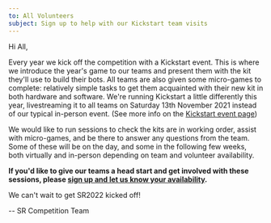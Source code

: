 ```yaml
---
to: All Volunteers
subject: Sign up to help with our Kickstart team visits
---
```


Hi All,

Every year we kick off the competition with a Kickstart event. This is where we introduce the year's game to our teams and present them with the kit they'll use to build their bots. All teams are also given some micro-games to complete: relatively simple tasks to get them acquainted with their new kit in both hardware and software.
We're running Kickstart a little differently this year, livestreaming it to all teams on Saturday 13th November 2021 instead of our typical in-person event. (See more info on the [Kickstart event page](https://studentrobotics.org/events/sr2022/kickstart/?utm_source=volunteer-email&utm_medium=email&utm_campaign=kickstart-recruitment))

We would like to run sessions to check the kits are in working order, assist with micro-games, and be there to answer any questions from the team. Some of these will be on the day, and some in the following few weeks, both virtually and in-person depending on team and volunteer availability.

**If you'd like to give our teams a head start and get involved with these sessions, please [sign up and let us know your availability](https://forms.gle/2ZUg8YL6Wv1yR5wj6).**

We can't wait to get SR2022 kicked off!

-- SR Competition Team
